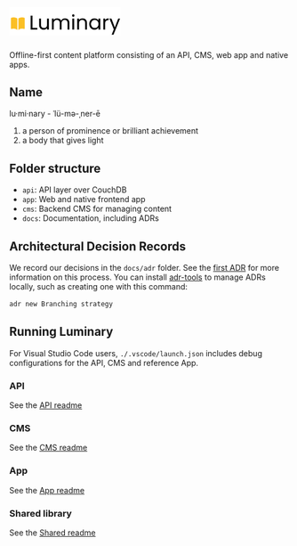 <img src="https://github.com/bccsa/luminary/blob/main/logo.svg?raw=true" width="200" style="margin-bottom: 10px;">

Offline-first content platform consisting of an API, CMS, web app and native apps.

## Name

lu·​mi·​nary - ˈlü-mə-ˌner-ē

1. a person of prominence or brilliant achievement
2. a body that gives light

## Folder structure

- `api`: API layer over CouchDB
- `app`: Web and native frontend app
- `cms`: Backend CMS for managing content
- `docs`: Documentation, including ADRs

## Architectural Decision Records

We record our decisions in the `docs/adr` folder. See the [first ADR](./docs/adr/0001-record-architecture-decisions.md) for more information on this process. You can install [adr-tools](https://github.com/npryce/adr-tools) to manage ADRs locally, such as creating one with this command:

```sh
adr new Branching strategy
```

## Running Luminary

For Visual Studio Code users, `./.vscode/launch.json` includes debug configurations for the API, CMS and reference App.

### API

See the [API readme](./api/README.md)

### CMS

See the [CMS readme](./cms/README.md)

### App

See the [App readme](./app/README.md)

### Shared library

See the [Shared readme](./shared/README.md)

